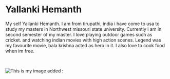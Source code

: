 # Yallanki Hemanth
My self Yallanki Hemanth. I am from tirupathi, india i have come to usa to study my masters in Northwest missouri state university. Currently i am in second semester of my master. I love playing outdoor games such as cricket. and watching indian movies with high action scenes. Legend was my favourite movie, bala krishna acted as hero in it. I also love to cook food when im free.

<br>


![This is my image added :](https://github.com/hemanth-ml/my2-yallanki/blob/0ac0025d9217d9fbdbdfd07fc2fb305fe9f0c9b9/pic/WhatsApp%20Image%202023-09-06%20at%201.16.03%20PM.jpeg)